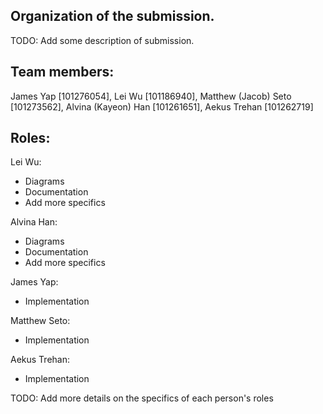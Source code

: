 ## Organization of the submission.

TODO: Add some description of submission.

## Team members: 
James Yap [101276054], Lei Wu [101186940], Matthew (Jacob) Seto [101273562], Alvina (Kayeon) Han [101261651], Aekus Trehan [101262719]

## Roles:

Lei Wu:
  - Diagrams
  - Documentation
  - Add more specifics

Alvina Han:
  - Diagrams
  - Documentation
  - Add more specifics

James Yap:
  - Implementation

Matthew Seto:
  - Implementation

Aekus Trehan:
  - Implementation

TODO: Add more details on the specifics of each person's roles
